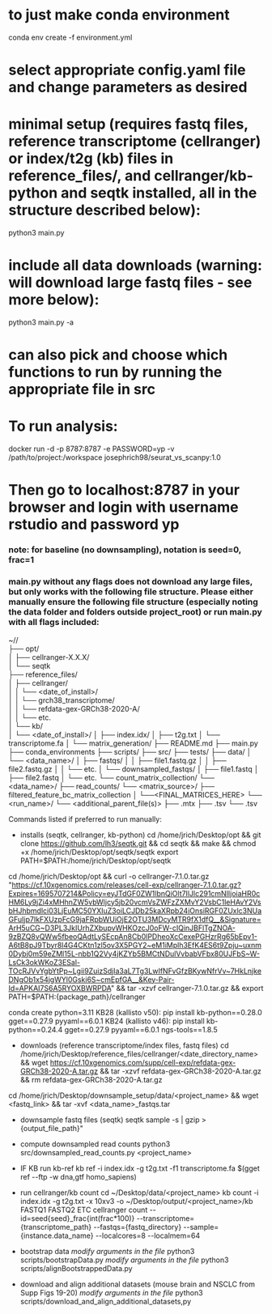# to just make conda environment
conda env create -f environment.yml

# select appropriate config.yaml file and change parameters as desired

# minimal setup (requires fastq files, reference transcriptome (cellranger) or index/t2g (kb) files in reference_files/, and cellranger/kb-python and seqtk installed, all in the structure described below):
python3 main.py

# include all data downloads (warning: will download large fastq files - see more below):
python3 main.py -a

# can also pick and choose which functions to run by running the appropriate file in src


# To run analysis:
docker run -d -p 8787:8787 -e PASSWORD=yp -v /path/to/project:/workspace josephrich98/seurat_vs_scanpy:1.0
# Then go to localhost:8787 in your browser and login with username rstudio and password yp


### note: for baseline (no downsampling), notation is seed=0, frac=1


### main.py without any flags does not download any large files, but only works with the following file structure. Please either manually ensure the following file structure (especially noting the data folder and folders outside project_root) or run main.py with all flags included:

~/<root>/  
├── opt/  
│   ├── cellranger-X.X.X/  
│   └── seqtk  
├── reference_files/  
│   ├── cellranger/  
│   │   └── <date_of_install>/  
│   │       └── grch38_transcriptome/  
│   │           └── refdata-gex-GRCh38-2020-A/  
│   │               └── etc.  
│   └── kb/  
│       └── <date_of_install>/
│           ├── index.idx/
│           ├── t2g.txt
│           └── transcriptome.fa
│
└── matrix_generation/
    ├── README.md
    ├── main.py
    ├── conda_environments
    ├── scripts/
    ├── src/
    ├── tests/
    ├── data/
    │   └── <data_name>/
    │       ├── fastqs/
    │       │   ├── file1.fastq.gz
    │       │   ├── file2.fastq.gz
    │       │   └── etc.
    │       └── downsampled_fastqs/
    │           ├── file1.fastq
    │           ├── file2.fastq
    │           └── etc.
    └── count_matrix_collection/
        └── <data_name>/
            ├── read_counts/
            └── <matrix_source>/
                ├── filtered_feature_bc_matrix_collection
                │   └──<FINAL_MATRICES_HERE>
                └── <run_name>/
                    └── <additional_parent_file(s)>
                        ├── <matrix>.mtx
                        ├── <genes>.tsv
                        └── <barcodes>.tsv



Commands listed if preferred to run manually:
- installs (seqtk, cellranger, kb-python)
cd /home/jrich/Desktop/opt && git clone https://github.com/lh3/seqtk.git && cd seqtk && make && chmod +x /home/jrich/Desktop/opt/seqtk/seqtk export PATH=$PATH:/home/jrich/Desktop/opt/seqtk

cd /home/jrich/Desktop/opt &&
curl -o cellranger-7.1.0.tar.gz "https://cf.10xgenomics.com/releases/cell-exp/cellranger-7.1.0.tar.gz?Expires=1695707214&Policy=eyJTdGF0ZW1lbnQiOlt7IlJlc291cmNlIjoiaHR0cHM6Ly9jZi4xMHhnZW5vbWljcy5jb20vcmVsZWFzZXMvY2VsbC1leHAvY2VsbHJhbmdlci03LjEuMC50YXIuZ3oiLCJDb25kaXRpb24iOnsiRGF0ZUxlc3NUaGFuIjp7IkFXUzpFcG9jaFRpbWUiOjE2OTU3MDcyMTR9fX1dfQ__&Signature=ArH5uCG~D3PL3JkIUrhZXbupvWHKOzcJ0oFW-cIQinJBFlTgZNOA-9zBZQ8vQWw5fbeoQAdtLySEcpAn8Cb0lPDheoXcCexePGHzrRg65bEpv1-A6tB8pJ9Tbyr8l4G4CKtn1zl5ov3X5PGY2~eM1iMplh3EfK4ES6t9Zpju~uxnm0Dybj0m59eZMl15L-nbb1Q2Vy4jKZYb5BMCtNDulVvbabVFbx80UJFbS~W-LsCk3okWKoZ3ESal-TOcRJVvYgbYtPp~Lgii9ZuizSdjla3aL7Tg3LwIfNFvGfzBKywNfrVv~7HkLnjkeDNgOb1x54jgWYl0Gski6S~cmEpfGA__&Key-Pair-Id=APKAI7S6A5RYOXBWRPDA" && tar -xzvf cellranger-7.1.0.tar.gz && export PATH=$PATH:{package_path}/cellranger

conda create python=3.11
KB28 (kallisto v50): pip install kb-python==0.28.0 gget==0.27.9 pyyaml==6.0.1
KB24 (kallisto v46): pip install kb-python==0.24.4 gget==0.27.9 pyyaml==6.0.1 ngs-tools==1.8.5


- downloads (reference transcriptome/index files, fastq files)
cd /home/jrich/Desktop/reference_files/cellranger/<date_directory_name> && wget https://cf.10xgenomics.com/supp/cell-exp/refdata-gex-GRCh38-2020-A.tar.gz && tar -xzvf refdata-gex-GRCh38-2020-A.tar.gz && rm refdata-gex-GRCh38-2020-A.tar.gz

cd /home/jrich/Desktop/downsample_setup/data/<project_name> && wget <fastq_link> && tar -xvf <data_name>_fastqs.tar

- downsample fastq files (seqtk)
seqtk sample -s<seed> <fastqfile> <fastqfile> <frac> | gzip > {output_file_path}"

- compute downsampled read counts
python3 src/downsampled_read_counts.py <project_name> <frac>

- IF KB run kb-ref
kb ref -i index.idx -g t2g.txt -f1 transcriptome.fa $(gget ref --ftp -w dna,gtf homo_sapiens)

- run cellranger/kb count 
cd ~/Desktop/data/<project_name>
kb count -i index.idx -g t2g.txt -x 10xv3 -o ~/Desktop/output/<project_name>/kb FASTQ1 FASTQ2 ETC
cellranger count --id=seed{seed}_frac{int(frac*100)} --transcriptome={transcriptome_path} --fastqs={fastq_directory} --sample={instance.data_name} --localcores=8 --localmem=64

- bootstrap data
*modify arguments in the file*
python3 scripts/bootstrapData.py
*modify arguments in the file*
python3 scripts/alignBootstrappedData.py

- download and align additional datasets (mouse brain and NSCLC from Supp Figs 19-20)
*modify arguments in the file*
python3 scripts/download_and_align_additional_datasets,py
